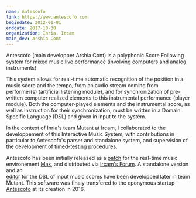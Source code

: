 ```yaml
---
name: Antescofo 
link: https://www.antescofo.com
begindate: 2012-01-01
enddate: 2017-10-30
organization: Inria, Ircam
main_dev: Arshia Cont
---
```


Antescofo (main developper Arshia Cont) 
is a polyphonic Score Following system for mixed music 
live performance (involving computers and analog instruments). 

This system allows for real-time automatic recognition 
of the position in a music score and the tempo,
from an audio stream coming from performer(s) (artificial listening module), 
and for synchronization of pre-written computer realized elements to this instrumental performance (player module).
Both the computer-played elements and the instrumental score,
as well as instruction for their synchronization, 
must be written in a Domain Specific Language (DSL)
and given in input to the system.

In the context of Inria's team Mutant at Ircam, 
I collaborated to the developpement of this Interactive Music System,
with contributions in particular to Antescofo's parser
and standalone system,
and supervision of the development of [timed-testing procedures](https://jacquema.gitlabpages.inria.fr/software/ascotest).

Antescofo has been initially released 
as a [patch](http://repmus.ircam.fr/antescofo) for 
the real-time music environement [Max](https://cycling74.com), 
and distributed via [Ircam's Forum](http://forumnet.ircam.fr).
A standalone version and an  
[editor](http://forumnet.ircam.fr/product/antescofo-en/ascograph-en/) 
for the DSL of input music scores have been developped later
in team Mutant.
This software was finaly transfered to the eponymous startup 
[Antescofo](https://www.antescofo.com) at its creation in 2016.
